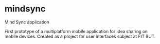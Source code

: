 mindsync
========

Mind Sync application

First prototype of a multiplatform mobile application for idea sharing on mobile devices. Created as a project for user interfaces subject at FIT BUT.
